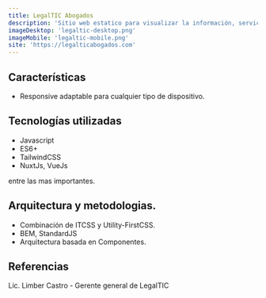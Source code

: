 ```yaml
---
title: LegalTIC Abogados
description: 'Sitio web estatico para visualizar la información, servicios y que ofrece LegalTIC liderado por el Lic. Limber Castro'
imageDesktop: 'legaltic-desktop.png'
imageMobile: 'legaltic-mobile.png'
site: 'https://legalticabogados.com'
---
```


## Características
- Responsive adaptable para cualquier tipo de dispositivo.

## Tecnologías utilizadas
- Javascript
- ES6+
- TailwindCSS
- NuxtJs, VueJs

entre las mas importantes.

## Arquitectura y metodologias.
- Combinación de ITCSS y Utility-FirstCSS.
- BEM, StandardJS
- Arquitectura basada en Componentes.

## Referencias
Lic. Limber Castro - Gerente general de LegalTIC
